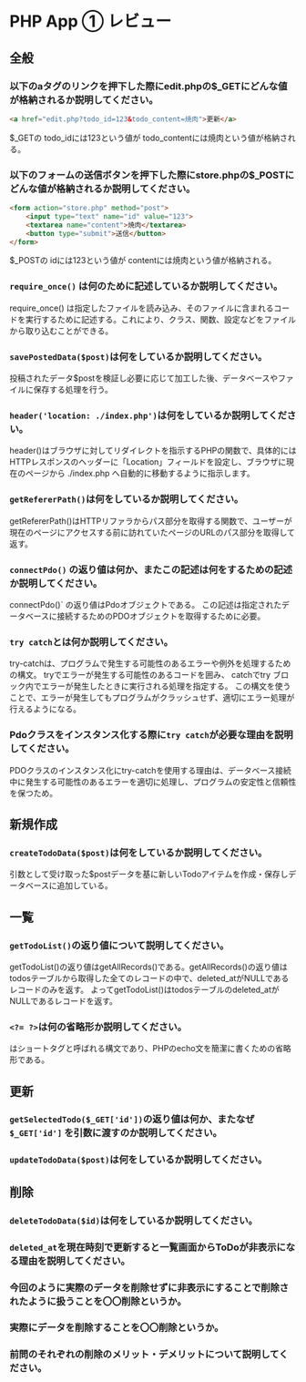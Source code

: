 # PHP App ① レビュー

## 全般

### 以下のaタグのリンクを押下した際にedit.phpの$_GETにどんな値が格納されるか説明してください。

```html
<a href="edit.php?todo_id=123&todo_content=焼肉">更新</a>
```

$_GETの
todo_idには123という値が
todo_contentには焼肉という値が格納される。

### 以下のフォームの送信ボタンを押下した際にstore.phpの$_POSTにどんな値が格納されるか説明してください。

```html
<form action="store.php" method="post">
    <input type="text" name="id" value="123">
    <textarea name="content">焼肉</textarea>
    <button type="submit">送信</button>
</form>
```

$_POSTの
idには123という値が
contentには焼肉という値が格納される。

### `require_once()` は何のために記述しているか説明してください。

require_once() は指定したファイルを読み込み、そのファイルに含まれるコードを実行するために記述する。これにより、クラス、関数、設定などをファイルから取り込むことができる。

### `savePostedData($post)`は何をしているか説明してください。

投稿されたデータ$postを検証し必要に応じて加工した後、データベースやファイルに保存する処理を行う。

### `header('location: ./index.php')`は何をしているか説明してください。

header()はブラウザに対してリダイレクトを指示するPHPの関数で、具体的にはHTTPレスポンスのヘッダーに「Location」フィールドを設定し、ブラウザに現在のページから ./index.php へ自動的に移動するように指示します。

### `getRefererPath()`は何をしているか説明してください。

getRefererPath()はHTTPリファラからパス部分を取得する関数で、ユーザーが現在のページにアクセスする前に訪れていたページのURLのパス部分を取得して返す。

### `connectPdo()` の返り値は何か、またこの記述は何をするための記述か説明してください。

connectPdo()` の返り値はPdoオブジェクトである。
この記述は指定されたデータベースに接続するためのPDOオブジェクトを取得するために必要。

### `try catch`とは何か説明してください。

try-catchは、プログラムで発生する可能性のあるエラーや例外を処理するための構文。
tryでエラーが発生する可能性のあるコードを囲み、
catchでtry ブロック内でエラーが発生したときに実行される処理を指定する。
この構文を使うことで、エラーが発生してもプログラムがクラッシュせず、適切にエラー処理が行えるようになる。

### Pdoクラスをインスタンス化する際に`try catch`が必要な理由を説明してください。

PDOクラスのインスタンス化にtry-catchを使用する理由は、データベース接続中に発生する可能性のあるエラーを適切に処理し、プログラムの安定性と信頼性を保つため。

## 新規作成

### `createTodoData($post)`は何をしているか説明してください。

引数として受け取った$postデータを基に新しいTodoアイテムを作成・保存しデータベースに追加している。

## 一覧

### `getTodoList()`の返り値について説明してください。

getTodoList()の返り値はgetAllRecords()である。getAllRecords()の返り値はtodosテーブルから取得した全てのレコードの中で、deleted_atがNULLであるレコードのみを返す。
よってgetTodoList()はtodosテーブルのdeleted_atがNULLであるレコードを返す。

### `<?= ?>`は何の省略形か説明してください。

<?= ?>はショートタグと呼ばれる構文であり、PHPのecho文を簡潔に書くための省略形である。

## 更新

### `getSelectedTodo($_GET['id'])`の返り値は何か、またなぜ`$_GET['id']` を引数に渡すのか説明してください。

### `updateTodoData($post)`は何をしているか説明してください。

## 削除

### `deleteTodoData($id)`は何をしているか説明してください。

### `deleted_at`を現在時刻で更新すると一覧画面からToDoが非表示になる理由を説明してください。

### 今回のように実際のデータを削除せずに非表示にすることで削除されたように扱うことを〇〇削除というか。

### 実際にデータを削除することを〇〇削除というか。

### 前問のそれぞれの削除のメリット・デメリットについて説明してください。
